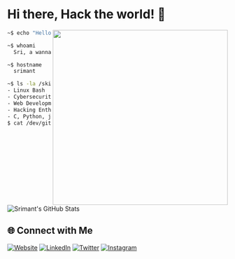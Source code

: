 # Hi there, Hack the world! 👾

<img  align="right" width ="400" src="https://user-images.githubusercontent.com/74038190/216644497-1951db19-8f3d-4e44-ac08-8e9d7e0d94a7.gif"> <!-- Optional: Add a cool terminal or personal header image -->

```bash
~$ echo "Hello, World! Let's code some exploits."

~$ whoami
  Sri, a wanna be hacker exploring the networks.

~$ hostname
  srimant

~$ ls -la /skills
- Linux Bash
- Cybersecurity
- Web Development
- Hacking Enthusiast
- C, Python, javascript, HTML
$ cat /dev/github-stats
```
![Srimant's GitHub Stats](https://github-readme-stats.vercel.app/api?username=Srimant&show_icons=true&theme=dracula)

## 🌐 Connect with Me

[![Website](https://img.shields.io/badge/Website-000000?style=for-the-badge&logo=Google-Chrome&logoColor=white)](https://srimantb.github.io/)
[![LinkedIn](https://img.shields.io/badge/LinkedIn-0077B5?style=for-the-badge&logo=linkedin&logoColor=white)](https://www.linkedin.com/in/srii0/)
[![Twitter](https://img.shields.io/badge/Twitter-1DA1F2?style=for-the-badge&logo=twitter&logoColor=white)](https://x.com/srimantk666)
[![Instagram](https://img.shields.io/badge/Instagram-E4405F?style=for-the-badge&logo=instagram&logoColor=white)](https://instagram.com/srimant.404)


